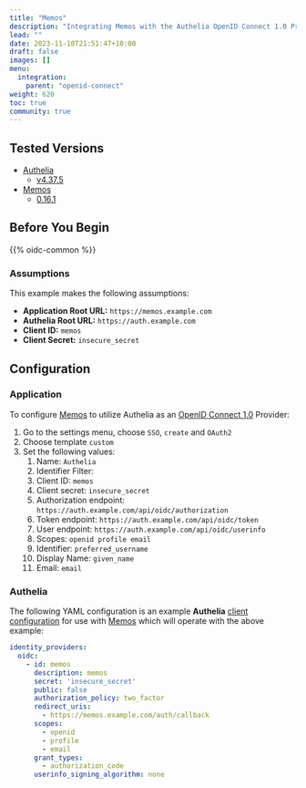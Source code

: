 ```yaml
---
title: "Memos"
description: "Integrating Memos with the Authelia OpenID Connect 1.0 Provider."
lead: ""
date: 2023-11-10T21:51:47+10:00
draft: false
images: []
menu:
  integration:
    parent: "openid-connect"
weight: 620
toc: true
community: true
---
```


## Tested Versions

* [Authelia]
  * [v4.37.5](https://github.com/authelia/authelia/releases/tag/v4.37.5)
* [Memos](https://github.com/usememos/memos)
  * [0.16.1](https://github.com/usememos/memos/tree/v0.16.1)

## Before You Begin

{{% oidc-common %}}

### Assumptions

This example makes the following assumptions:

* __Application Root URL:__ `https://memos.example.com`
* __Authelia Root URL:__ `https://auth.example.com`
* __Client ID:__ `memos`
* __Client Secret:__ `insecure_secret`


## Configuration

### Application

To configure [Memos](https://github.com/usememos/memos) to utilize Authelia as an [OpenID Connect 1.0] Provider:

1. Go to the settings menu, choose `SSO`, `create` and `OAuth2`
2. Choose template `custom`
3. Set the following values:
   1. Name: `Authelia`
   2. Identifier Filter: 	
   3. Client ID: `memos`
   4. Client secret: `insecure_secret`
   5. Authorization endpoint: 	`https://auth.example.com/api/oidc/authorization`
   6. Token endpoint: 	`https://auth.example.com/api/oidc/token`
   7. User endpoint: 	`https://auth.example.com/api/oidc/userinfo`
   8. Scopes: 	`openid profile email`
   10. Identifier: 	`preferred_username`
   11. Display Name: 	`given_name`
   12. Email: 	`email`


### Authelia

The following YAML configuration is an example __Authelia__
[client configuration](../../../configuration/identity-providers/openid-connect/clients.md) for use with [Memos]
which will operate with the above example:

```yaml
identity_providers:
  oidc:
    - id: memos
      description: memos
      secret: 'insecure_secret'
      public: false
      authorization_policy: two_factor
      redirect_uris:
        - https://memos.example.com/auth/callback
      scopes:
        - openid
        - profile
        - email
      grant_types:
        - authorization_code
      userinfo_signing_algorithm: none
```

[Authelia]: https://www.authelia.com
[Memos]: https://github.com/usememos/memos
[OpenID Connect 1.0]: ../../openid-connect/introduction.md

